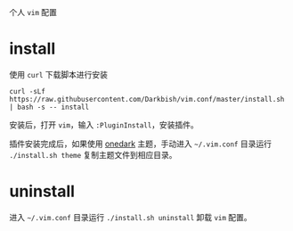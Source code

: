 个人 `vim` 配置

# install

使用 `curl` 下载脚本进行安装

```
curl -sLf https://raw.githubusercontent.com/Darkbish/vim.conf/master/install.sh | bash -s -- install
```

安装后，打开 `vim`，输入 `:PluginInstall`，安装插件。

插件安装完成后，如果使用 [onedark](https://github.com/joshdick/onedark.vim) 主题，手动进入 `~/.vim.conf` 目录运行 `./install.sh theme` 复制主题文件到相应目录。

# uninstall

进入 `~/.vim.conf` 目录运行 `./install.sh uninstall` 卸载 `vim` 配置。
